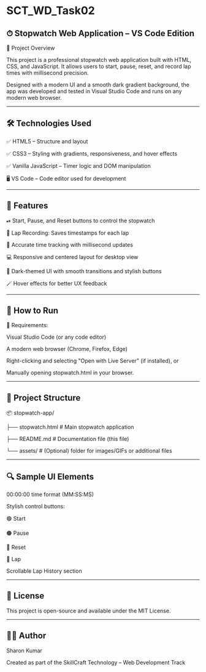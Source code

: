 # SCT_WD_Task02
## ⏱ Stopwatch Web Application – VS Code Edition

📌 Project Overview

This project is a professional stopwatch web application built with HTML, CSS, and JavaScript. It allows users to start, pause, reset, and record lap times with millisecond precision.

Designed with a modern UI and a smooth dark gradient background, the app was developed and tested in Visual Studio Code and runs on any modern web browser.

---

## 🛠 Technologies Used

✅ HTML5 – Structure and layout

✅ CSS3 – Styling with gradients, responsiveness, and hover effects

✅ Vanilla JavaScript – Timer logic and DOM manipulation

🖥 VS Code – Code editor used for development


---

## 🚀 Features

 ⏯ Start, Pause, and Reset buttons to control the stopwatch
 
📝 Lap Recording: Saves timestamps for each lap

🧠 Accurate time tracking with millisecond updates

💻 Responsive and centered layout for desktop view

🎨 Dark-themed UI with smooth transitions and stylish buttons

🪄 Hover effects for better UX feedback

---

## 🧪 How to Run

🔧 Requirements:

Visual Studio Code (or any code editor)

A modern web browser (Chrome, Firefox, Edge)

Right-clicking and selecting "Open with Live Server" (if installed), or

Manually opening stopwatch.html in your browser.

---

## 📁 Project Structure

📦 stopwatch-app/

├── stopwatch.html         # Main stopwatch application

├── README.md              # Documentation file (this file)

└── assets/                # (Optional) folder for images/GIFs or additional files

---

## 🔍 Sample UI Elements

00:00:00 time format (MM:SS:MS)

Stylish control buttons:

🟢 Start

🟠 Pause

🔴 Reset

🔵 Lap

Scrollable Lap History section

---

## 📄 License

This project is open-source and available under the MIT License.

---

## 🧑‍💻 Author

Sharon Kumar

Created as part of the SkillCraft Technology – Web Development Track

